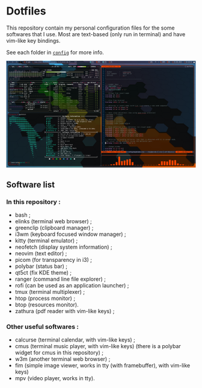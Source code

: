 # Dotfiles

This repository contain my personal configuration files for the some softwares that I use. Most are text-based (only run in terminal) and have vim-like key bindings.

See each folder in [`config`](config) for more info.

![Screenshot](screenshots/Screenshot_20230625_151834.png)

## Software list
### In this repository :
- bash ;
- elinks (terminal web browser) ;
- greenclip (clipboard manager) ;
- i3wm (keyboard focused window manager) ;
- kitty (terminal emulator) ;
- neofetch (display system information) ;
- neovim (text editor) ;
- picom (for transparency in i3) ;
- polybar (status bar) ;
- qt5ct (fix KDE theme) ;
- ranger (command line file explorer) ;
- rofi (can be used as an application launcher) ;
- tmux (terminal multiplexer) ;
- htop (process monitor) ;
- btop (resources monitor).
- zathura (pdf reader with vim-like keys) ;

### Other useful softwares :
- calcurse (terminal calendar, with vim-like keys) ;
- cmus (terminal music player, with vim-like keys) (there is a polybar widget for cmus in this repository) ;
- w3m (another terminal web browser) ;
- fim (simple image viewer, works in tty (with framebuffer), with vim-like keys)
- mpv (video player, works in tty).
